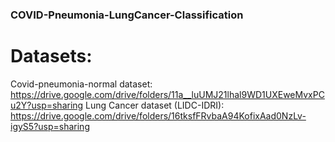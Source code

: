 ### COVID-Pneumonia-LungCancer-Classification
# Datasets: 
Covid-pneumonia-normal dataset: https://drive.google.com/drive/folders/11a__luUMJ21lhal9WD1UXEweMvxPCu2Y?usp=sharing
Lung Cancer dataset (LIDC-IDRI): https://drive.google.com/drive/folders/16tksfFRvbaA94KofixAad0NzLv-igyS5?usp=sharing
